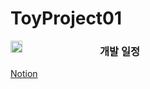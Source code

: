 # ToyProject01

<p>    <img src ="https://user-images.githubusercontent.com/103009998/175874767-225cd393-adee-49bc-a196-72f735c6276a.png" style="width: 2vw; min-width: 140px;" align = "left" />

  <H3>개발 일정</H3> </p>
<!-- <a href = "https://www.notion.so/AS-_TOY-PROJECT01-55af2dc3d07144dca7d40cadb35f296e" > Notion </a> -->
<a href = "https://www.notion.so/4f742001ce784dc2b96f9a166e42739e?v=7bf6de1c574340caa8812bd5b08779df" target="_blank"> Notion </a>


